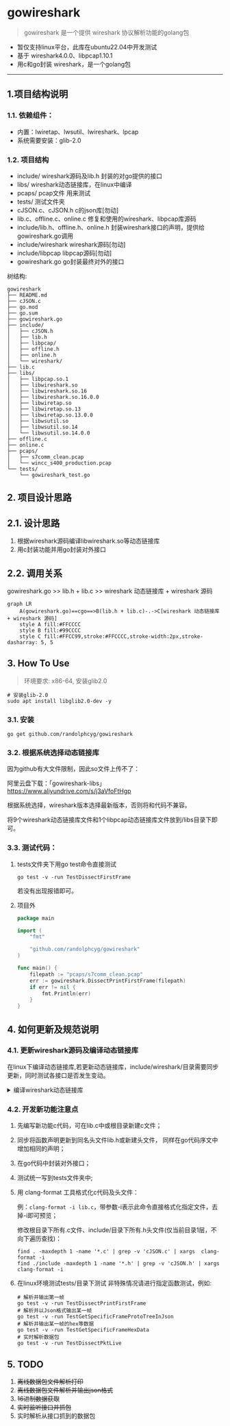 # gowireshark

> gowireshark 是一个提供 wireshark 协议解析功能的golang包

- 暂仅支持linux平台，此库在ubuntu22.04中开发测试
- 基于 wireshark4.0.0、libpcap1.10.1
- 用c和go封装 wireshark，是一个golang包
---
## 1.项目结构说明

### 1.1. 依赖组件：
- 内置：lwiretap、lwsutil、lwireshark、lpcap
- 系统需要安装：glib-2.0

### 1.2. 项目结构

- include/ wireshark源码及lib.h 封装的对go提供的接口
- libs/ wireshark动态链接库，在linux中编译
- pcaps/ pcap文件 用来测试
- tests/ 测试文件夹
- cJSON.c、cJSON.h c的json库[勿动]
- lib.c、offline.c、online.c 修复和使用的wireshark、libpcap库源码
- include/lib.h、offline.h、online.h 封装wireshark接口的声明，提供给gowireshark.go调用
- include/wireshark wireshark源码[勿动]
- include/libpcap libpcap源码[勿动]
- gowireshark.go go封装最终对外的接口

树结构:
```
gowireshark
├── README.md
├── cJSON.c
├── go.mod
├── go.sum
├── gowireshark.go
├── include/
│   ├── cJSON.h
│   ├── lib.h
│   ├── libpcap/
│   ├── offline.h
│   ├── online.h
│   └── wireshark/
├── lib.c
├── libs/
│   ├── libpcap.so.1
│   ├── libwireshark.so
│   ├── libwireshark.so.16
│   ├── libwireshark.so.16.0.0
│   ├── libwiretap.so
│   ├── libwiretap.so.13
│   ├── libwiretap.so.13.0.0
│   ├── libwsutil.so
│   ├── libwsutil.so.14
│   └── libwsutil.so.14.0.0
├── offline.c
├── online.c
├── pcaps/
│   ├── s7comm_clean.pcap
│   └── wincc_s400_production.pcap
└── tests/
    └── gowireshark_test.go
```

## 2. 项目设计思路

## 2.1. 设计思路

1. 根据wireshark源码编译libwireshark.so等动态链接库
2. 用c封装功能并用go封装对外接口

## 2.2. 调用关系

gowireshark.go >> lib.h + lib.c >> wireshark 动态链接库 + wireshark 源码 

```mermaid
graph LR
    A(gowireshark.go)==cgo==>B(lib.h + lib.c)-.->C[wireshark 动态链接库 + wireshark 源码]
    style A fill:#FFCCCC
    style B fill:#99CCCC
    style C fill:#FFCC99,stroke:#FFCCCC,stroke-width:2px,stroke-dasharray: 5, 5
```

## 3. How To Use

> 环境要求: x86-64, 安装glib2.0

```shell
# 安装glib-2.0
sudo apt install libglib2.0-dev -y
```

### 3.1. 安装

```shell
go get github.com/randolphcyg/gowireshark
```

### 3.2. 根据系统选择动态链接库

因为github有大文件限制，因此so文件上传不了：

阿里云盘下载：「gowireshark-libs」https://www.aliyundrive.com/s/j3aVfoFtHgp

根据系统选择，wireshark版本选择最新版本，否则将和代码不兼容。

将9个wireshark动态链接库文件和1个libpcap动态链接库文件放到/libs目录下即可。

### 3.3. 测试代码：

1. tests文件夹下用go test命令直接测试
   ```shell
   go test -v -run TestDissectFirstFrame
   ```
   若没有出现报错即可。

2. 项目外
   ```go
   package main
   
   import (
       "fmt"
   
       "github.com/randolphcyg/gowireshark"
   )
   
   func main() {
       filepath := "pcaps/s7comm_clean.pcap"
       err := gowireshark.DissectPrintFirstFrame(filepath)
       if err != nil {
           fmt.Println(err)
       }
   }
   ```

## 4. 如何更新及规范说明

### 4.1. 更新wireshark源码及编译动态链接库

在linux下编译动态链接库,若更新动态链接库，include/wireshark/目录需要同步更新，同时测试各接口是否发生变动。

<details>
<summary>编译wireshark动态链接库</summary>

```
在/opt目录下操作
cd /opt/

下载
wget https://2.na.dl.wireshark.org/src/wireshark-4.0.0.tar.xz

解压并修改文件夹名
tar -xvf wireshark-4.0.0.tar.xz
mv wireshark-4.0.0 wireshark

到wireshark目录下
cd wireshark/

-------------环境中编译所需的依赖-----------------------------------

[仅测试] 输出日志有爆红则解决依赖问题，到qt5时忽略报错，删除CMakeCache.txt、CMakeFiles/
cmake -LH ./

若没有cmake3.20以上版本请安装
wget https://cmake.org/files/LatestRelease/cmake-3.24.2.tar.gz
sudo tar -xzf cmake-3.24.2.tar.gz
cd cmake-3.24.2/
sudo ./bootstrap
sudo apt install build-essential -y

若显示openssl未安装则执行
sudo apt install libssl-dev  -y
sudo make
sudo make install
cmake --version

需要安装的依赖
apt install libgcrypt-dev -y
apt install libc-ares-dev -y
apt install flex -y
apt install qtbase5-dev -y
apt install qttools5-dev-tools -y
apt install qttools5-dev -y
apt install qtmultimedia5-dev -y

看到qt5报错时候 其实没必要安装 直接走下一步就可以了 Qt5Multimedia 的错误不用管
其他可能的依赖
apt install libglib2.0-dev -y
apt install libssl-dev -y
apt install ninja-build -y
apt install pcaputils -y
apt install libpcap-dev -y

-------------环境中编译所需的依赖-----------------------------------

解决完依赖问题，删除之前测试用生成的文件
rm ../CMakeCache.txt
rm -rf ../CMakeFiles/

创建目录
mkdir build
cd build

构建[生产用]
cmake -G Ninja -DCMAKE_BUILD_TYPE=Release -DBUILD_wireshark=off -DENABLE_LUA=off ..

编译(时间较长)
ninja

编译成功进入run目录下查看编译好的动态链接库
cd run/

查看，出现so后缀的动态链接库即可
ls -lh

将动态链接库移动到libs目录下 一共是9个(如果之前有旧版本的记得将旧版本的删除)
cd 项目根目录/libs/
cp/opt/wireshark/build/run/lib*so* .

先删除因为编译被污染的文件夹
rm -rf /opt/wireshark/build/

将源码替换到include/wireshark
cp /opt/wireshark/ 项目根目录/include/wireshark/

查看项目目录结构(项目跟目录上一层执行)
tree -L 2 -F gowireshark
```
</details>

### 4.2. 开发新功能注意点
   
1. 先编写新功能c代码，可在lib.c中或根目录新建c文件；
2. 同步将函数声明更新到同名头文件lib.h或新建头文件， 同样在go代码序文中增加相同的声明；
3. 在go代码中封装对外接口；
4. 测试统一写到tests文件夹中;
5. 用 clang-format 工具格式化c代码及头文件：
    
   例：`clang-format -i lib.c`，带参数-i表示此命令直接格式化指定文件，去掉-i即可预览；

   修改根目录下所有.c文件、include/目录下所有.h头文件(仅当前目录1层，不向下遍历查找)：
   ```shell
   find . -maxdepth 1 -name '*.c' | grep -v 'cJSON.c' | xargs  clang-format -i
   find ./include -maxdepth 1 -name '*.h' | grep -v 'cJSON.h' | xargs  clang-format -i
   ```
6. 在linux环境测试tests/目录下测试
   非特殊情况请进行指定函数测试，例如:
   ```shell
   # 解析并输出第一帧
   go test -v -run TestDissectPrintFirstFrame
   # 解析并以Json格式输出某一帧
   go test -v -run TestGetSpecificFrameProtoTreeInJson
   # 解析并输出某一帧的hex等数据
   go test -v -run TestGetSpecificFrameHexData
   # 实时解析数据包
   go test -v -run TestDissectPktLive
   ```

## 5. TODO

1. ~~离线数据包文件解析打印~~
2. ~~离线数据包文件解析并输出json格式~~
3. ~~16进制数据获取~~
4. ~~实时监听接口并抓包~~
5. 实时解析从接口抓到的数据包
